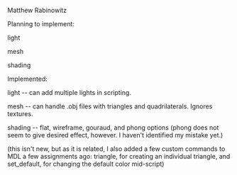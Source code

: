 Matthew Rabinowitz

Planning to implement:

light

mesh

shading

Implemented:

light -- can add multiple lights in scripting.

mesh -- can handle .obj files with triangles and quadrilaterals. Ignores textures.

shading -- flat, wireframe, gouraud, and phong options (phong does not seem to give desired effect, however. I haven't identified my mistake yet.)

(this isn't new, but as it is related, I also added a few custom commands to MDL a few assignments ago: triangle, for creating an individual triangle, and set_default, for changing the default color mid-script)
